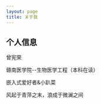 ```yaml
---
layout: page
title: 关于我 
---
```

<h2> 个人信息 </h2>  

曾宪荣

赣南医学院--生物医学工程（本科在读）

嵌入式爱好者&小趴菜

风起于青萍之末，浪成于微澜之间






